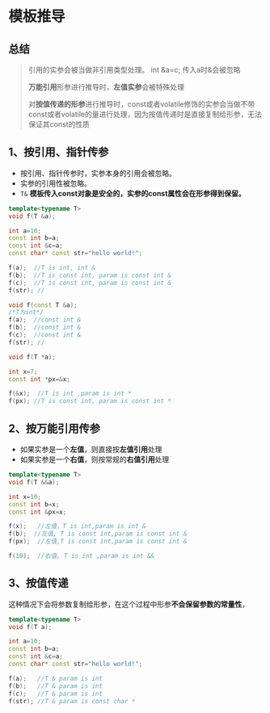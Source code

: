 # 模板推导

## 总结

> 引用的实参会被当做非引用类型处理。 int &a=c; 传入a时&会被忽略
>
> **万能引用**形参进行推导时，**左值实参**会被特殊处理
>
> 对**按值传递的形参**进行推导时，const或者volatile修饰的实参会当做不带const或者volatile的量进行处理，因为按值传递时是直接复制给形参，无法保证其const的性质

## 1、按引用、指针传参

* 按引用、指针传参时，实参本身的引用会被忽略。
* 实参的引用性被忽略。  
* `T&` **模板传入const对象是安全的，实参的const属性会在形参得到保留。**

```cpp
template<typename T>
void f(T &a);

int a=10;
const int b=a;
const int &c=a;
const char* const str="hello world!";

f(a);  //T is int, int &
f(b);  //T is const int, param is const int &
f(c);  //T is const int, param is const int &
f(str); //

void f(const T &a);
/*T为int*/
f(a);  //const int &
f(b);  //const int &
f(c);  //const int &
f(str); //

void f(T *a);

int x=7;
const int *px=&x;

f(&x);  //T is int ,param is int *
f(px); //T is const int, param is const int *
```

## 2、按万能引用传参

* 如果实参是一个**左值**，则直接按**左值引用**处理
* 如果实参是一个**右值**，则按常规的**右值引用**处理

```cpp
template<typename T>
void f(T &&a);

int x=10;
const int b=x;
const int &px=x;

f(x);   //左值，T is int,param is int &
f(b);  //左值, T is const int,param is const int &
f(px);  //左值,T is const int,param is const int &

f(10);  //右值, T is int ,param is int &&
```

## 3、按值传递

这种情况下会将参数复制给形参，在这个过程中形参**不会保留参数的常量性**，

```cpp
template<typename T>
void f(T a);

int a=10;
const int b=a;
const int &c=a;
const char* const str="hello world!";

f(a);   //T & param is int
f(b);   //T & param is int
f(c);   //T & param is int
f(str); //T & param is const char *
```

